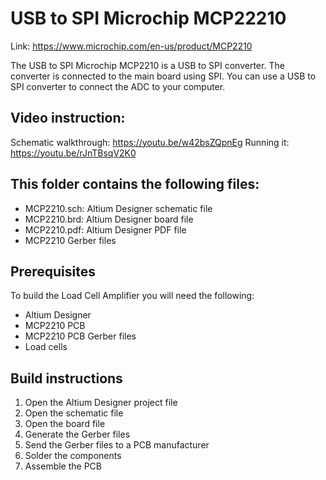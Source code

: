 # USB to SPI Microchip MCP22210
Link: https://www.microchip.com/en-us/product/MCP2210
 
The USB to SPI Microchip MCP2210 is a USB to SPI converter. The converter is connected to the main board using SPI.
You can use a USB to SPI converter to connect the ADC to your computer. 

## Video instruction:
Schematic walkthrough: https://youtu.be/w42bsZQpnEg
Running it: https://youtu.be/rJnTBsqV2K0


## This folder contains the following files:
* MCP2210.sch: Altium Designer schematic file
* MCP2210.brd: Altium Designer board file
* MCP2210.pdf: Altium Designer PDF file
* MCP2210 Gerber files
 
## Prerequisites
To build the Load Cell Amplifier you will need the following:
* Altium Designer
* MCP2210 PCB
* MCP2210 PCB Gerber files
* Load cells
 
## Build instructions
1. Open the Altium Designer project file
2. Open the schematic file
3. Open the board file
4. Generate the Gerber files
5. Send the Gerber files to a PCB manufacturer
6. Solder the components
7. Assemble the PCB